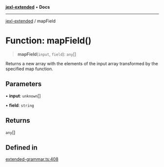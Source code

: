 [**jexl-extended**](../README.md) • **Docs**

***

[jexl-extended](../globals.md) / mapField

# Function: mapField()

> **mapField**(`input`, `field`): `any`[]

Returns a new array with the elements of the input array transformed by the specified map function.

## Parameters

• **input**: `unknown`[]

• **field**: `string`

## Returns

`any`[]

## Defined in

[extended-grammar.ts:408](https://github.com/nikoraes/jexl-extended/blob/6615aed6c8a07c2ecf0502c413d5c565a91b5f13/src/extended-grammar.ts#L408)
